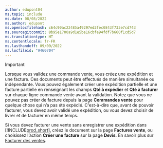 ```yaml
---
author: edupont04
ms.topic: include
ms.date: 08/08/2022
ms.author: edupont
ms.openlocfilehash: c64c90ac22485a49297ed3fec0843f733e7cd743
ms.sourcegitcommit: 8b95e1700a9d1e5be16cbfe94fdf7b660f1cd5d7
ms.translationtype: HT
ms.contentlocale: fr-FR
ms.lasthandoff: 09/09/2022
ms.locfileid: "9460704"
---
```

> [!IMPORTANT]
> Lorsque vous validez une commande vente, vous créez une expédition et une facture. Ces documents peut être effectués de manière simultanée ou indépendante. Vous pouvez également créer une expédition partielle et une facture partielle en renseignant les champs **Qté à expédier** et **Qté à facturer** sur chaque ligne commande vente avant la validation. Notez que vous ne pouvez pas créer de facture depuis la page **Commandes vente** pour quelque chose qui n’a pas été expédié. C'est-à-dire que, avant de pouvoir facturer, vous devez avoir validé une expédition, ou vous devez choisir de livrer et de facturer en même temps.
>
> Si vous devez facturer une vente sans enregistrer une expédition dans [!INCLUDE[prod_short](prod_short.md)], créez le document sur la page **Factures vente**, ou choisissez l’action **Créer une facture** sur la page **Devis**. En savoir plus sur [Facturer des ventes](../sales-how-invoice-sales.md).
